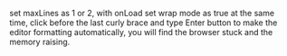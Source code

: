 set maxLines as 1 or 2, with onLoad set wrap mode as true at the same time, click before the last curly brace and type Enter button to make the editor formatting automatically, you will find the browser stuck and the memory raising.
